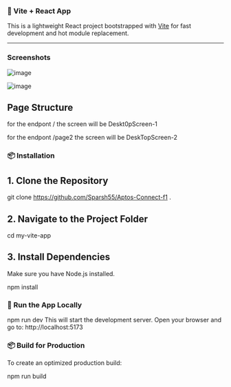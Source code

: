 ### 🚀 Vite + React App

This is a lightweight React project bootstrapped with [Vite](https://vitejs.dev/) for fast development and hot module replacement.

---
### Screenshots

![image](https://github.com/user-attachments/assets/2fbf7e77-260d-4d76-9d7f-ed4c579e1119)

![image](https://github.com/user-attachments/assets/fad4f509-bde4-44fb-90da-5d04ee317a0c)


## Page Structure

for the endpont /  the screen will be Deskt0pScreen-1

for the endpont /page2  the screen will be DeskTopScreen-2

### 📦 Installation

## 1. Clone the Repository

git clone https://github.com/Sparsh55/Aptos-Connect-f1
.

## 2. Navigate to the Project Folder

cd my-vite-app

## 3. Install Dependencies
Make sure you have Node.js installed.

npm install
### 🚀 Run the App Locally

npm run dev
This will start the development server. Open your browser and go to:
http://localhost:5173

### 📦 Build for Production
To create an optimized production build:

npm run build
